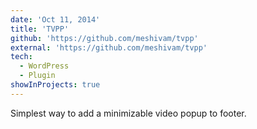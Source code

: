 ```yaml
---
date: 'Oct 11, 2014'
title: 'TVPP'
github: 'https://github.com/meshivam/tvpp'
external: 'https://github.com/meshivam/tvpp'
tech:
  - WordPress
  - Plugin
showInProjects: true
---
```


Simplest way to add a minimizable video popup to footer.
